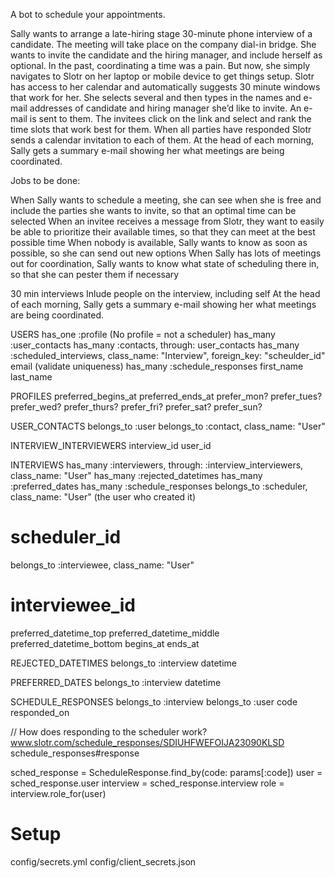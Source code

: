 A bot to schedule your appointments.

Sally wants to arrange a late-hiring stage 30-minute phone interview of a candidate. The meeting will take place on the company dial-in bridge. She wants to invite the candidate and the hiring manager, and include herself as optional. In the past, coordinating a time was a pain. But now, she simply navigates to Slotr on her laptop or mobile device to get things setup. Slotr has access to her calendar and automatically suggests 30 minute windows that work for her. She selects several and then types in the names and e-mail addresses of candidate and hiring manager she’d like to invite. An e-mail is sent to them. The invitees click on the link and select and rank the time slots that work best for them. When all parties have responded Slotr sends a calendar invitation to each of them. At the head of each morning, Sally gets a summary e-mail showing her what meetings are being coordinated.

Jobs to be done:

When Sally wants to schedule a meeting, she can see when she is free and include the parties she wants to invite, so that an optimal time can be selected
When an invitee receives a message from Slotr, they want to easily be able to prioritize their available times, so that they can meet at the best possible time
When nobody is available, Sally wants to know as soon as possible, so she can send out new options
When Sally has lots of meetings out for coordination, Sally wants to know what state of scheduling there in, so that she can pester them if necessary


30 min interviews
Inlude people on the interview, including self
At the head of each morning, Sally gets a summary e-mail showing her what meetings are being coordinated.

USERS
has_one :profile  (No profile = not a scheduler)
has_many :user_contacts
has_many :contacts, through: user_contacts
has_many :scheduled_interviews, class_name: "Interview", foreign_key: "scheulder_id"
email  (validate uniqueness)
has_many :schedule_responses
first_name
last_name

PROFILES
preferred_begins_at
preferred_ends_at
prefer_mon?
prefer_tues?
prefer_wed?
prefer_thurs?
prefer_fri?
prefer_sat?
prefer_sun?

USER_CONTACTS
belongs_to :user
belongs_to :contact, class_name: "User"

INTERVIEW_INTERVIEWERS
interview_id
user_id

INTERVIEWS
has_many :interviewers, through: :interview_interviewers, class_name: "User"
has_many :rejected_datetimes
has_many :preferred_dates
has_many :schedule_responses
belongs_to :scheduler, class_name: "User" (the user who created it)
  # scheduler_id
belongs_to :interviewee, class_name: "User"
  # interviewee_id
preferred_datetime_top
preferred_datetime_middle
preferred_datetime_bottom
begins_at
ends_at

REJECTED_DATETIMES
belongs_to :interview
datetime

PREFERRED_DATES
belongs_to :interview
datetime

SCHEDULE_RESPONSES
belongs_to :interview
belongs_to :user
code
responded_on

// How does responding to the scheduler work?
www.slotr.com/schedule_responses/SDIUHFWEFOIJA23090KLSD
schedule_responses#response

sched_response = ScheduleResponse.find_by(code: params[:code])
user = sched_response.user
interview = sched_response.interview
role = interview.role_for(user)


Setup
===
config/secrets.yml
config/client_secrets.json
